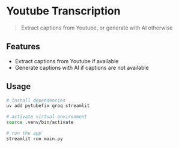 # Youtube Transcription

> Extract captions from Youtube, or generate with AI otherwise

## Features

- Extract captions from Youtube if available
- Generate captions with AI if captions are not available

## Usage

```bash
# install dependencies  
uv add pytubefix groq streamlit

# activate virtual environment
source .venv/bin/activate

# run the app
streamlit run main.py
```
